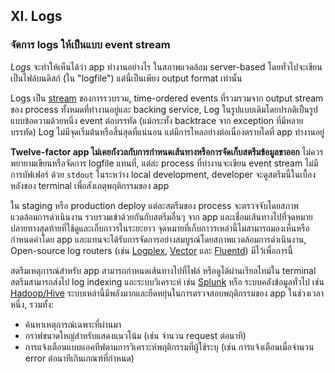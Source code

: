 ## XI. Logs
### จัดการ logs ให้เป็นแบบ event stream

*Logs* จะทำให้เห็นได้ว่า app ทำงานอย่างไร ในสภาพแวดล้อม server-based โดยทั่วไปจะเขียนเป็นไฟล์บนดิสก์ (ใน "logfile") แต่นี่เป็นเพียง output format เท่านั้น

Logs เป็น [stream](https://adam.herokuapp.com/past/2011/4/1/logs_are_streams_not_files/) ของการรวบรวม, time-ordered events ที่รวมรวมจาก output stream ของ process ทั้งหมดที่ทำงานอยู่และ backing service, Log ในรูปแบบเดิมโดยปรกติเป็นรูปแบบข้อความด้วยหนึ่ง event ต่อบรรทัด (แม้กระทั้ง backtrace จาก exception ที่มีหลายบรรทัด) Log ไม่มีจุดเริ่มต้นหรือสิ้นสุดที่แน่นอน แต่มีการไหลอย่างต่อเนื่องตราบใดที่ app ทำงานอยู่

**Twelve-factor app ไม่เคยกังวลกับการกำหนดเส้นทางหรือการจัดเก็บสตรีมข้อมูลขาออก** ไม่ควรพยายามเขียนหรือจัดการ logfile แทนที่, แต่ล่ะ process ที่ทำงานจะเขียน event stream ไม่มีการบัฟเฟอร์ ด้วย `stdout` ในระหว่าง local development, developer จะดูสตรีมนี้ในเบื้องหลังของ terminal เพื่อสังเกตุพฤติกรรมของ app

ใน staging หรือ production deploy แต่ละสตรีมของ process จะตรวจจับโดยสภาพแวดล้อมการดำเนินงาน รวบรวมเข้าด้วยกันกับสตรีมอื่นๆ จาก app และเชื่อมเส้นทางไปที่จุดหมายปลายทางสุดท้ายที่ใช้ดูและเก็บถาวรในระยะยาว จุดหมายที่เก็บถาวรเหล่านี้ไม่สามารถมองเห็นหรือกำหนดค่าโดย app และแทนจะได้รับการจัดการอย่างสมบูรณ์โดยสภาพแวดล้อมการดำเนินงาน, Open-source log routers (เช่น [Logplex](https://github.com/heroku/logplex), [Vector](https://vector.dev) และ [Fluentd](https://github.com/fluent/fluentd)) มีไว้เพื่อการนี้

สตรีมเหตุการณ์สำหรับ app สามารถกำหนดเส้นทางไปที่ไฟล์ หรือดูได้ผ่านเรียลไทม์ใน terminal สตรีมสามารถส่งไป log indexing และระบบวิเคราะห์ เช่น [Splunk](http://www.splunk.com/) หรือ ระบบคลังข้อมูลทั่วไป เช่น [Hadoop/Hive](http://hive.apache.org/) ระบบเหล่านี้มีพลังมากและยืดหยุ่นในการตรวจสอบพฤติกรรมของ app ในช่วงเวลาหนึ่ง, รวมทั้ง:

* ค้นหาเหตุการณ์เฉพาะที่ผ่านมา
* กราฟขนาดใหญ่สำหรับแสดงแนวโน้ม (เช่น จำนวน request ต่อนาที)
* การแจ้งเตือนแบบแอคทีฟตามการวิเคราะห์พฤติกรรมที่ผู้ใช้ระบุ (เช่น การแจ้งเตือนเมื่อจำนวน error ต่อนาทีเกินเกณฑ์ที่กำหนด)

